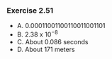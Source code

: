 ### Exercise 2.51
- A. 0.00011001100110011001101
- B. 2.38 x $10^{-8}$
- C. About 0.086 seconds
- D. About 171 meters

